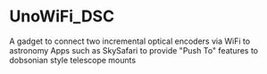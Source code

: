 # UnoWiFi_DSC
A gadget to connect two incremental optical encoders via WiFi to astronomy Apps such as SkySafari to provide "Push To" features to dobsonian style telescope mounts

